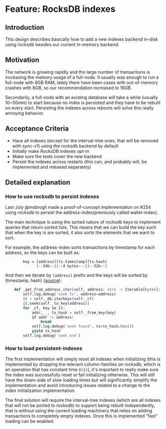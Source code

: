 # Feature: RocksDB indexes

## Introduction

This design describes basically how to add a new indexes backend in-disk using rocksdb besides our current in-memory backend.

## Motivation

The network is growing rapidly and the large number of transactions is increasing the memory usage of a full-node. It usually was enough to run a full-node with 8GB RAM, lately there have been cases with out-of-memory crashes with 8GB, so our recommendation increased to 16GB.

Secondarily, a full-node with an existing database will take a while (usually 10~50min) to start because no index is persisted and they have to be rebuilt on every start. Persisting the indexes across reboots will solve this really annoying behavior.

## Acceptance Criteria

- Have all indexes (except for the interval-tree ones, that will be removed with sync-v1) using the rocksdb backend by default
- Initially make RocksDB indexes opt-in
- Make sure the tests cover the new backend
- Persist the indexes across restarts (this can, and probably will, be implemented and released separately)

## Detailed explanation

### How to use rocksdb to persist indexes

Last July @msbrogli made a proof-of-concept implementation on #254 using rocksdb to persist the address-index(previously called wallet-index).

The main technique is using the sorted nature of rocksdb keys to implement queries that return sorted lists. This means that we can build the key such that when the key is are sorted, it also sorts the elements that we want to sort.

For example, the address-index sorts transactions by timestamp for each address, so the keys can be built as:

```
        key = [address][tx.timestamp][tx.hash]
              |--34b--||--4 bytes---||--32b--|
```

And then we iterate by `[address]` prefix and the keys will be sorted by (timestamp, hash) ([source](https://github.com/HathorNetwork/hathor-core/pull/254/files#diff-43ba4ce1c938bdda238c5751a95e43d7fe762507fd2db39382a9b4c22d3c88a1R145-R155)):

```python
    def _get_from_address_iter(self, address: str) -> Iterable[bytes]:
        self.log.debug('seek to', address=address)
        it = self._db.iterkeys(self._cf)
        it.seek(self._to_key(address))
        for _cf, key in it:
            addr, _, tx_hash = self._from_key(key)
            if addr != address:
                break
            self.log.debug('seek found', tx=tx_hash.hex())
            yield tx_hash
        self.log.debug('seek end')
```

### How to load persistent-indexes

The first implementation will simply reset all indexes when initializing (this is implemented by dropping the relevant column-families on rocksdb, which is an operation that has constant time `O(1)`), it's important to really make sure the index was successfully reset or fail initializing otherwise. This will still have the down-side of slow loading times but will significantly simplify the implementation and avoid introducing issues related to a change to the index initialization implementation.

The final solution will require the interval-tree indexes (which are all indexes that will not be ported to rocksdb) to support being rebuilt independently, that is without using the current loading machinery that relies on adding transactions to completely empty indexes. Once this is implemented "fast" loading can be enabled.
